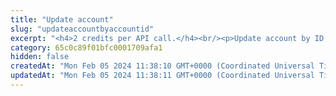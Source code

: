 ```yaml
---
title: "Update account"
slug: "updateaccountbyaccountid"
excerpt: "<h4>2 credits per API call.</h4><br/><p>Update account by ID. Only a small number of fields can be updated.</p>"
category: 65c0c89f01bfc0001709afa1
hidden: false
createdAt: "Mon Feb 05 2024 11:38:10 GMT+0000 (Coordinated Universal Time)"
updatedAt: "Mon Feb 05 2024 11:38:11 GMT+0000 (Coordinated Universal Time)"
---
```

